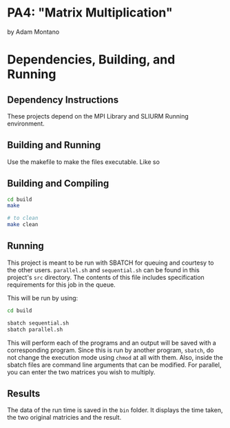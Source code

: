 # PA4: "Matrix Multiplication"
by Adam Montano

# Dependencies, Building, and Running

## Dependency Instructions
These projects depend on the MPI Library and SLIURM Running environment. 

## Building and Running
Use the makefile to make the files executable. Like so

## Building and Compiling
```bash
cd build
make

# to clean
make clean
```

## Running
This project is meant to be run with SBATCH for queuing and courtesy to the other users.
`parallel.sh` and `sequential.sh`  can be found in this project's `src` directory.
The contents of this file includes specification requirements for this job in the queue.

This will be run by using:
```bash
cd build

sbatch sequential.sh
sbatch parallel.sh
```
This will perform each of the programs and an output will be saved with a corresponding program.
Since this is run by another program, `sbatch`, do not change the execution mode using `chmod` at all with them.
Also, inside the sbatch files are command line arguments that can be modified.
For parallel, you can enter the two matrices you wish to multiply.

## Results
The data of the run time is saved in the `bin` folder. It displays the time taken, the two original matricies and the result.
